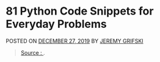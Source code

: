 
# 81 Python Code Snippets for Everyday Problems

POSTED ON  [DECEMBER 27, 2019](https://therenegadecoder.com/code/python-code-snippets-for-everyday-problems/) BY  [JEREMY GRIFSKI](https://therenegadecoder.com/author/jeremy-grifski/)

> [Source : ](https://).
<!--stackedit_data:
eyJoaXN0b3J5IjpbLTIwNzU0MTgxOTJdfQ==
-->